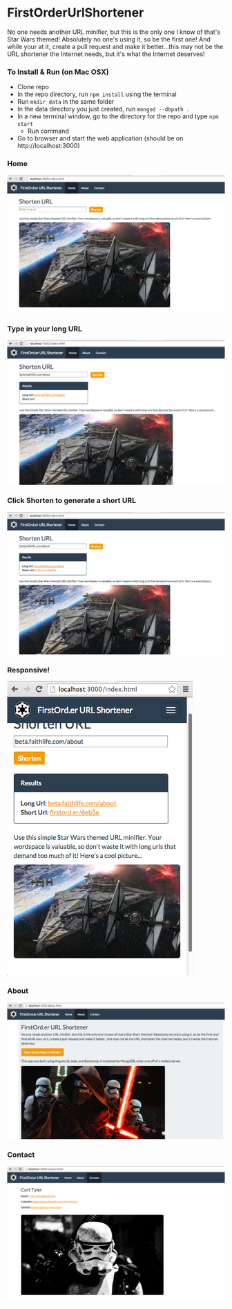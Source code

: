 # FirstOrderUrlShortener

No one needs another URL minifier, but this is the only one I know of that's Star Wars themed! Absolutely no one's using it, so be the first one! And while your at it, create a pull request and make it better...this may not be the URL shortener the Internet needs, but it's what the Internet deserves!

### To Install & Run (on Mac OSX)

- Clone repo
- In the repo directory, run `npm install` using the terminal
- Run `mkdir data` in the same folder
- In the data directory you just created, run `mongod --dbpath .`
- In a new terminal window, go to the directory for the repo and type `npm start`
  - Run command
- Go to browser and start the web application (should be on http://localhost:3000)

### Home
![Home](https://raw.githubusercontent.com/rctyler/FirstOrderUrlShortener/master/public/images/home.png)

### Type in your long URL
![Long Url](https://raw.githubusercontent.com/rctyler/FirstOrderUrlShortener/master/public/images/home-long-url.png)

### Click Shorten to generate a short URL
![Shorten](https://raw.githubusercontent.com/rctyler/FirstOrderUrlShortener/master/public/images/home-short-url.png)

### Responsive!
![Responsive](https://raw.githubusercontent.com/rctyler/FirstOrderUrlShortener/master/public/images/home-responsive.png)

### About
![About](https://raw.githubusercontent.com/rctyler/FirstOrderUrlShortener/master/public/images/about.png)

### Contact
![Contact](https://raw.githubusercontent.com/rctyler/FirstOrderUrlShortener/master/public/images/contact.png)